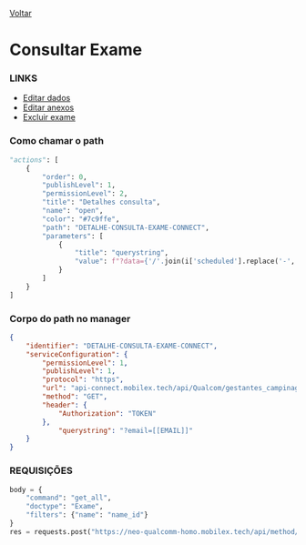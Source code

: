 [Voltar](./exames.md)
# Consultar Exame
### LINKS
- [Editar dados](./editardados.md)
- [Editar anexos](./editaranexos.md)
- [Excluir exame](./excluirexame.md)

### Como chamar o path
~~~ python
"actions": [
    {
        "order": 0,
        "publishLevel": 1,
        "permissionLevel": 2,
        "title": "Detalhes consulta",
        "name": "open",
        "color": "#7c9ffe",
        "path": "DETALHE-CONSULTA-EXAME-CONNECT",
        "parameters": [
            {
                "title": "querystring",
                "value": f"?data={'/'.join(i['scheduled'].replace('-', '/')[:-9].split('/')[::-1])}&horario={':'.join(i['scheduled'].replace('-', '/')[-9:-3].split(':'))}&name={i['name']}&exame={i['schedule']}&tipoExame={i['schedule_type']}&semanaGestacao={i['gestational_week']}&local={i.get('locale')}"
            }
        ]
    }
]
~~~

### Corpo do path no manager
``` json
{
    "identifier": "DETALHE-CONSULTA-EXAME-CONNECT",
    "serviceConfiguration": {
        "permissionLevel": 1,
        "publishLevel": 1,
        "protocol": "https",
        "url": "api-connect.mobilex.tech/api/Qualcom/gestantes_campinagrande_SANDBOX/gestantes/detalheExame/getDetalhe",
        "method": "GET",
        "header": {
            "Authorization": "TOKEN"
        },
            "querystring": "?email=[[EMAIL]]"
    }
}
```

### REQUISIÇÕES
~~~ python
body = {
    "command": "get_all",
    "doctype": "Exame",
    "filters": {"name": "name_id"}
}
res = requests.post("https://neo-qualcomm-homo.mobilex.tech/api/method/childtableapi", json=body, headers=headers)
~~~